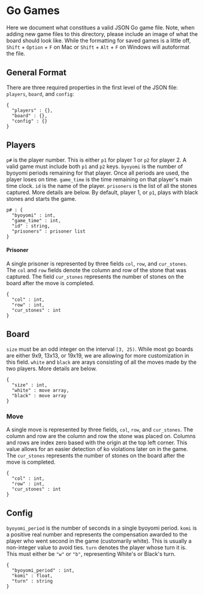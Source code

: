 # Go Games

Here we document what constitues a valid JSON Go game file.
Note, when adding new game files to this directory, please include an image of what the board should look like.
While the formatting for saved games is a little off, `Shift` + `Option` + `F` on Mac or `Shift` + `Alt` + `F` on Windows will autoformat the file.

## General Format

There are three required properties in the first level of the JSON file: `players`, `board`, and `config`:
```
{
  "players" : {},
  "board" : {},
  "config" : {}
}
```

## Players

`p#` is the player number. This is either `p1` for player 1 or `p2` for player 2. A valid game must include both `p1` and `p2` keys.
`byoyomi` is the number of byoyomi periods remaining for that player. Once all periods are used, the player loses on time.
`game_time` is the time remaining on that player's main time clock.
`id` is the name of the player.
`prisoners` is the list of all the stones captured. More details are below.
By default, player 1, or `p1`, plays with black stones and starts the game.

```
p# : {
  "byoyomi" : int,
  "game_time" : int,
  "id" : string,
  "prisoners" : prisoner list 
}
```

#### Prisoner

A single prisoner is represented by three fields `col`, `row`, and `cur_stones`. The `col` and `row` fields denote the column and row of the stone that was captured. The field `cur_stones` represents the number of stones on the board after the move is completed.
```
{
  "col" : int,
  "row" : int,
  "cur_stones" : int
}
```

## Board

`size` must be an odd integer on the interval `[3, 25)`. While most go boards are either 9x9, 13x13, or 19x19, we are allowing for more customization in this field. 
`white` and `black` are arays consisting of all the moves made by the two players. More details are below.
```
{
  "size" : int,
  "white" : move array,
  "black" : move array
}
```

### Move

A single move is represented by three fields, `col`, `row`, and `cur_stones`. The column and row are the column and row the stone was placed on. Columns and rows are index zero based with the origin at the top left corner. This value allows for an easier detection of ko violations later on in the game. The `cur_stones` represents the number of stones on the board after the move is completed.
```
{
  "col" : int,
  "row" : int,
  "cur_stones" : int
}
```

## Config

`byoyomi_period` is the number of seconds in a single byoyomi period.
`komi` is a positive real number and represents the compensation awarded to the player who went second in the game (customarily white). This is usually a non-integer value to avoid ties.
`turn` denotes the player whose turn it is. This must either be `"w"` or `"b"`, representing White's or Black's turn.
```
{
  "byoyomi_period" : int,
  "komi" : float,
  "turn" : string
}
```
